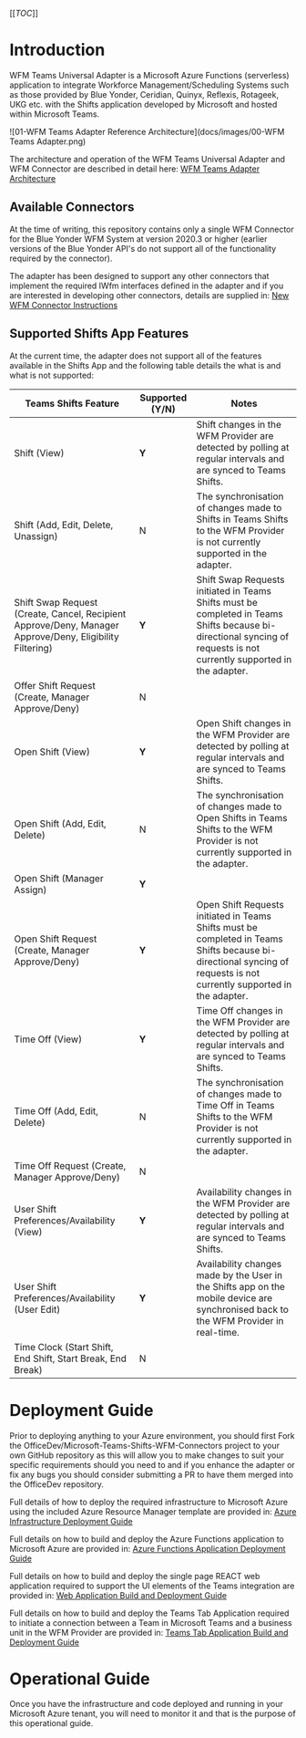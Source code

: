 

[[_TOC_]]

# Introduction 

WFM Teams Universal Adapter is a Microsoft Azure Functions (serverless) application to integrate Workforce Management/Scheduling Systems such as those provided by Blue Yonder, Ceridian, Quinyx, Reflexis, Rotageek, UKG etc. with the Shifts application developed by Microsoft and hosted within Microsoft Teams.

 

![01-WFM Teams Adapter Reference Architecture](docs/images/00-WFM Teams Adapter.png)



The architecture and operation of the WFM Teams Universal Adapter and WFM Connector are described in detail here: [WFM Teams Adapter Architecture](docs/WFMTeamsAdapterArchitecture.md)



## Available Connectors

At the time of writing, this repository contains only a single WFM Connector for the Blue Yonder WFM System at version 2020.3 or higher (earlier versions of the Blue Yonder API's do not support all of the functionality required by the connector).

The adapter has been designed to support any other connectors that implement the required IWfm interfaces defined in the adapter and if you are interested in developing other connectors, details are supplied in: [New WFM Connector Instructions](docs/NewWfmConnectorInstructions.md)

 

## Supported Shifts App Features

At the current time, the adapter does not support all of the features available in the Shifts App and the following table details the what is and what is not supported:

| Teams Shifts Feature                                         | Supported (Y/N) | Notes                                                        |
| ------------------------------------------------------------ | --------------- | ------------------------------------------------------------ |
| Shift (View)                                                 | **Y**           | Shift changes in the WFM Provider are detected by polling at regular intervals and are synced to Teams Shifts. |
| Shift (Add, Edit, Delete, Unassign)                          | N               | The synchronisation of changes made to Shifts in Teams Shifts to the WFM Provider is not currently supported in the adapter. |
| Shift Swap Request (Create, Cancel, Recipient Approve/Deny, Manager Approve/Deny, Eligibility Filtering) | **Y**           | Shift Swap Requests initiated in Teams Shifts must be completed in Teams Shifts because bi-directional syncing of requests is not currently supported in the adapter. |
| Offer Shift Request (Create, Manager Approve/Deny)           | N               |                                                              |
| Open Shift (View)                                            | **Y**           | Open Shift changes in the WFM Provider are detected by polling at regular intervals and are synced to Teams Shifts. |
| Open Shift (Add, Edit, Delete)                               | N               | The synchronisation of changes made to Open Shifts in Teams Shifts to the WFM Provider is not currently supported in the adapter. |
| Open Shift (Manager Assign)                                  | **Y**           |                                                              |
| Open Shift Request (Create, Manager Approve/Deny)            | **Y**           | Open Shift Requests initiated in Teams Shifts must be completed in Teams Shifts because bi-directional syncing of requests is not currently supported in the adapter. |
| Time Off (View)                                              | **Y**           | Time Off changes in the WFM Provider are detected by polling at regular intervals and are synced to Teams Shifts. |
| Time Off (Add, Edit, Delete)                                 | N               | The synchronisation of changes made to Time Off in Teams Shifts to the WFM Provider is not currently supported in the adapter. |
| Time Off Request (Create, Manager Approve/Deny)              | N               |                                                              |
| User Shift Preferences/Availability (View)                   | **Y**           | Availability changes in the WFM Provider are detected by polling at regular intervals and are synced to Teams Shifts. |
| User Shift Preferences/Availability (User Edit)              | **Y**           | Availability changes made by the User in the Shifts app on the mobile device are synchronised back to the WFM Provider in real-time. |
| Time Clock (Start Shift, End Shift, Start Break, End Break)  | N               |                                                              |



# Deployment Guide

Prior to deploying anything to your Azure environment, you should first Fork the OfficeDev/Microsoft-Teams-Shifts-WFM-Connectors project to your own GitHub repository as this will allow you to make changes to suit your specific requirements should you need to and if you enhance the adapter or fix any bugs you should consider submitting a PR to have them merged into the OfficeDev repository.

Full details of how to deploy the required infrastructure to Microsoft Azure using the included Azure Resource Manager template are provided in: [Azure Infrastructure Deployment Guide](docs/AzureInfrastructureDeploymentGuide.md)

Full details on how to build and deploy the Azure Functions application to Microsoft Azure are provided in: [Azure Functions Application Deployment Guide](docs/FunctionsAppBuildAndDeploy.md)

Full details on how to build and deploy the single page REACT web application required to support the UI elements of the Teams integration are provided in: [Web Application Build and Deployment Guide](docs/WebAppBuildAndDeployGuide.md)

Full details on how to build and deploy the Teams Tab Application required to initiate a connection between a Team in Microsoft Teams and a business unit in the WFM Provider are provided in: [Teams Tab Application Build and Deployment Guide](docs/TeamsTabAppBuildAndDeploy.md)

# Operational Guide
Once you have the infrastructure and code deployed and running in your Microsoft Azure tenant, you will need to monitor it and that is the purpose of this operational guide.

